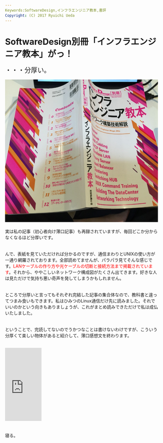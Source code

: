 ```yaml
---
Keywords:SoftwareDesign,インフラエンジニア教本,書評
Copyright: (C) 2017 Ryuichi Ueda
---
```


# SoftwareDesign別冊「インフラエンジニア教本」がっ！
<span style="font-size:16pt">・・・分厚い。</span><br />
<br />
<a href="写真-2014-12-05-22-25-18.jpg"><img src="写真-2014-12-05-22-25-18-1024x768.jpg" alt="写真 2014-12-05 22 25 18" width="625" height="468" class="aligncenter size-large wp-image-4451" /></a><br />
<br />
実は私の記事（初心者向け薄口記事）も再録されていますが、毎回どこか分からなくなるほど分厚いです。<br />
<br />
<br />
んで、表紙を見ていただければ分かるのですが、通信まわりとUNIXの使い方が一通り網羅されております。全部読めてませんが、パラパラ見てそんな感じです。<span style="color:red">LANケーブルの作り方や光ケーブルの切断と接続方法まで掲載されています</span>。それから、ややこしいネットワーク構成図がたくさん出てきます。好きな人は見ただけで気持ち悪い奇声を発してしまうかもしれません。<br />
<br />
<br />
ところで分厚いと言ってもそれぞれ完結した記事の集合体なので、教科書と違ってつまみ食いもできます。私はひみつのLinux通信だけ先に読みました。それでいいのかという向きもありましょうが、これがまとめ読みできただけで私は成仏いたしました。<br />
<br />
<br />
ということで、完読してないのでうかつなことは書けないわけですが、こういう分厚くて楽しい物体があると紹介して、薄口感想文を終わります。<br />
<br />
<iframe src="http://rcm-fe.amazon-adsystem.com/e/cm?lt1=_blank&bc1=000000&IS2=1&bg1=FFFFFF&fc1=000000&lc1=0000FF&t=ryuichiueda-22&o=9&p=8&l=as4&m=amazon&f=ifr&ref=ss_til&asins=4774170348" style="width:120px;height:240px;" scrolling="no" marginwidth="0" marginheight="0" frameborder="0"></iframe><br />
<br />
<br />
寝る。

